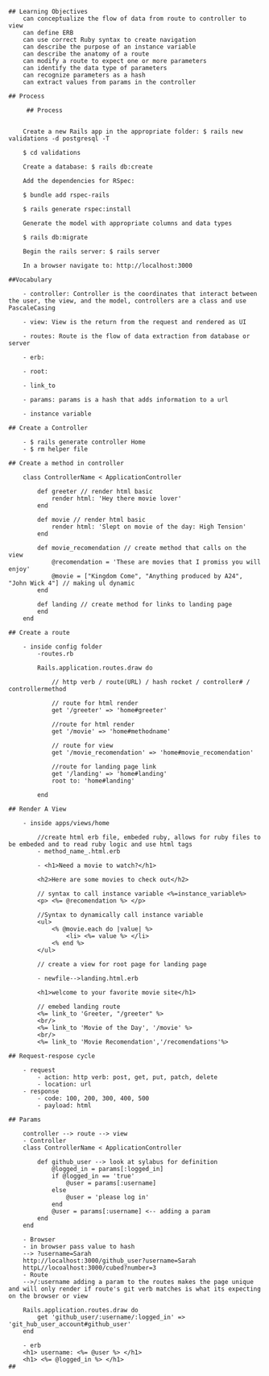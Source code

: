     ## Learning Objectives
        can conceptualize the flow of data from route to controller to view
        can define ERB
        can use correct Ruby syntax to create navigation
        can describe the purpose of an instance variable
        can describe the anatomy of a route
        can modify a route to expect one or more parameters
        can identify the data type of parameters
        can recognize parameters as a hash
        can extract values from params in the controller

    ## Process

         ## Process


        Create a new Rails app in the appropriate folder: $ rails new validations -d postgresql -T

        $ cd validations

        Create a database: $ rails db:create

        Add the dependencies for RSpec:

        $ bundle add rspec-rails

        $ rails generate rspec:install

        Generate the model with appropriate columns and data types

        $ rails db:migrate

        Begin the rails server: $ rails server

        In a browser navigate to: http://localhost:3000
        
    ##Vocabulary
        
        - controller: Controller is the coordinates that interact between the user, the view, and the model, controllers are a class and use PascaleCasing
        
        - view: View is the return from the request and rendered as UI
        
        - routes: Route is the flow of data extraction from database or server
        
        - erb:
        
        - root:
        
        - link_to
        
        - params: params is a hash that adds information to a url
        
        - instance variable

    ## Create a Controller

        - $ rails generate controller Home
        - $ rm helper file
        
    ## Create a method in controller

        class ControllerName < ApplicationController

            def greeter // render html basic 
                render html: 'Hey there movie lover'
            end            
            
            def movie // render html basic 
                render html: 'Slept on movie of the day: High Tension'
            end 

            def movie_recomendation // create method that calls on the view
                @recomendation = 'These are movies that I promiss you will enjoy'
                @movie = ["Kingdom Come", "Anything produced by A24", "John Wick 4"] // making ul dynamic
            end

            def landing // create method for links to landing page
            end
        end

    ## Create a route

        - inside config folder
            -routes.rb

            Rails.application.routes.draw do
                
                // http verb / route(URL) / hash rocket / controller# / controllermethod

                // route for html render
                get '/greeter' => 'home#greeter'

                //route for html render
                get '/movie' => 'home#methodname'

                // route for view
                get '/movie_recomendation' => 'home#movie_recomendation'

                //route for landing page link
                get '/landing' => 'home#landing'
                root to: 'home#landing'

            end

    ## Render A View

        - inside apps/views/home

            //create html erb file, embeded ruby, allows for ruby files to be embeded and to read ruby logic and use html tags
            - method_name_.html.erb

            - <h1>Need a movie to watch?</h1>

            <h2>Here are some movies to check out</h2>

            // syntax to call instance variable <%=instance_variable%>
            <p> <%= @recomendation %> </p>

            //Syntax to dynamically call instance variable
            <ul>
                <% @movie.each do |value| %>
                    <li> <%= value %> </li>
                <% end %>
            </ul>

            // create a view for root page for landing page

            - newfile-->landing.html.erb

            <h1>welcome to your favorite movie site</h1>

            // emebed landing route
            <%= link_to 'Greeter, "/greeter" %>
            <br/>
            <%= link_to 'Movie of the Day', '/movie' %>
            <br/>
            <%= link_to 'Movie Recomendation','/recomendations'%>

    ## Request-respose cycle

        - request
            - action: http verb: post, get, put, patch, delete
            - location: url
        - response
            - code: 100, 200, 300, 400, 500
            - payload: html

    ## Params

        controller --> route --> view
        - Controller
        class ControllerName < ApplicationController

            def github_user --> look at sylabus for definition
                @logged_in = params[:logged_in]
                if @logged_in == 'true'
                    @user = params[:username]
                else
                    @user = 'please log in'
                end
                @user = params[:username] <-- adding a param
            end
        end

        - Browser
        - in browser pass value to hash
        --> ?username=Sarah
        http://localhost:3000/github_user?username=Sarah
        httpL//locoalhost:3000/cubed?number=3
        - Route
        -->/:username adding a param to the routes makes the page unique and will only render if route's git verb matches is what its expecting on the browser or view

        Rails.application.routes.draw do
            get 'github_user/:username/:logged_in' => 'git_hub_user_account#github_user'
        end

        - erb
        <h1> username: <%= @user %> </h1>
        <h1> <%= @logged_in %> </h1>
    ## 



        


